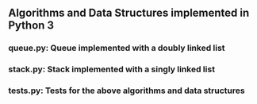 ## Algorithms and Data Structures implemented in Python 3

### queue.py: Queue implemented with a doubly linked list
### stack.py: Stack implemented with a singly linked list
### tests.py: Tests for the above algorithms and data structures